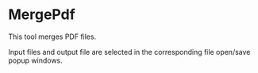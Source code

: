 # MergePdf

This tool merges PDF files.

Input files and output file are selected in the corresponding file open/save popup windows.
